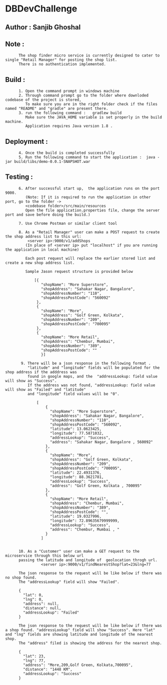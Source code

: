# DBDevChallenge
## Author : Sanjib Ghoshal
## Note : 
          The shop finder micro service is currently designed to cater to single "Retail Manager" for posting the shop list.
          There is no authentication implemented.

## Build : 
          1. Open the command prompt in windows machine
          2. Through command prompt go to the folder where downloded codebase of the project is stored,
             To make sure you are in the right folder check if the files named "README" and "gradle" are present there. 
          3. run the following command :   gradlew build
             Make sure the JAVA_HOME variable is set properly in the build machine. 
             Application requires Java version 1.8 .
          
## Deployment : 
          4. Once the build is completed successfully 
          5. Run the following command to start the application :  java -jar build/libs/demo-0.0.1-SNAPSHOT.war
          
## Testing :
          6. After successful start up,  the application runs on the port 9000.
             (Note: If it is required to run the application in other port, go to the folder -> 
             <codebase folder>/src/main/resources
             Open the file application.properties file, change the server port and save before doing the build.)
             
          7. Use Chrome Postman or similar client tool
          
          8. As a "Retail Manager" user can make a POST request to create the shop address list to this url: 
              <server ip>:9000/v1/addShops
             (In place of <server ip> put "localhost" if you are running the application in local machine)
             
             Each post request will replace the earlier stored list and create a new shop address list.
             
             Sample Jason request structure is provided below
             
                 [{
                    "shopName": "More Superstore",
                    "shopAddress": "Sahakar Nagar, Bangalore",
                    "shopAddressNumber": "110",
                    "shopAddressPostCode": "560092"
                  },
                  {
                    "shopName": "More",
                    "shopAddress": "Golf Green, Kolkata",
                    "shopAddressNumber": "209",
                    "shopAddressPostCode": "700095"
                  },
                  {
                    "shopName": "More Retail",
                    "shopAddress": "Chembur, Mumbai",
                    "shopAddressNumber": "389",
                    "shopAddressPostCode": ""
                    }]
                    
           9. There will be a json response in the following format .
              "latitude" and "longitude" fields will be populated for the shop address if the adddress was 
              found in google maps, and the  "addressLookup: field value will show as "Success".
              If the address was not found, "addressLookup: field value will show as "Failed" and "latitude" 
              and "longitude" field values will be "0".
              
                  [
                      {
                        "shopName": "More Superstore",
                        "shopAddress": "Sahakar Nagar, Bangalore",
                        "shopAddressNumber": "110",
                        "shopAddressPostCode": "560092",
                        "latitude": 13.0623425,
                        "longitude": 77.5871032,
                        "addressLookup": "Success",
                        "address": "Sahakar Nagar, Bangalore , 560092"
                      },
                      {
                        "shopName": "More",
                        "shopAddress": "Golf Green, Kolkata",
                        "shopAddressNumber": "209",
                        "shopAddressPostCode": "700095",
                        "latitude": 22.4931376,
                        "longitude": 88.3621781,
                        "addressLookup": "Success",
                        "address": "Golf Green, Kolkata , 700095"
                      },
                      {
                        "shopName": "More Retail",
                        "shopAddress": "Chembur, Mumbai",
                        "shopAddressNumber": "389",
                        "shopAddressPostCode": "",
                        "latitude": 19.0327996,
                        "longitude": 72.89635679999999,
                        "addressLookup": "Success",
                        "address": "Chembur, Mumbai , "
                      }
                    ]
             
             
          10. As a "Customer" user can make a GET request to the microservice through this below url 
          passing the latitude and longitude of  geolocation throgh url.
                    <server ip>:9000/v1/findNearestShop?lat=23&lng=77
          
          The json response to the request will be like below if there was no shop found.  
          The "addressLookup" field will show "Failed".
          
          {
            "lat": 0,
            "lng": 0,
            "address": null,
            "distance": null,
            "addressLookup": "Failed"
          }
          
          The json response to the request will be like below if there was a shop found. "addressLookup" field will show "Success". Here "lat" and "lng" fields are showing latitude and longitude of the nearest shop.
          The "address" filed is showing the address for the nearest shop.
          
          {
            "lat": 23,
            "lng": 77,
            "address": "More,209,Golf Green, Kolkata,700095",
            "distance": "1448 KM",
            "addressLookup": "Success"
          }
